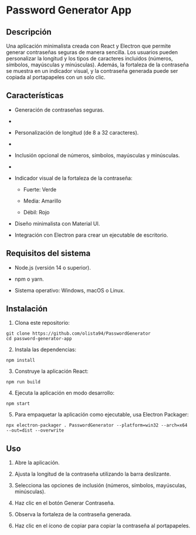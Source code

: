# Password Generator App

## Descripción

Una aplicación minimalista creada con React y Electron que permite generar contraseñas seguras de manera sencilla. Los usuarios pueden personalizar la longitud y los tipos de caracteres incluidos (números, símbolos, mayúsculas y minúsculas). Además, la fortaleza de la contraseña se muestra en un indicador visual, y la contraseña generada puede ser copiada al portapapeles con un solo clic.

## Características

- Generación de contraseñas seguras.
- 
- Personalización de longitud (de 8 a 32 caracteres).
- 
- Inclusión opcional de números, símbolos, mayúsculas y minúsculas.
- 
- Indicador visual de la fortaleza de la contraseña:

  - Fuerte: Verde

  - Media: Amarillo

  - Débil: Rojo

- Diseño minimalista con Material UI.

- Integración con Electron para crear un ejecutable de escritorio.

##  Requisitos del sistema

- Node.js (versión 14 o superior).

- npm o yarn.

- Sistema operativo: Windows, macOS o Linux.

##  Instalación

1. Clona este repositorio:
```
git clone https://github.com/olista94/PasswordGenerator
cd password-generator-app
```
2. Instala las dependencias:
```
npm install
```
3. Construye la aplicación React:
```
npm run build
```
4. Ejecuta la aplicación en modo desarrollo:
```
npm start
```
5. Para empaquetar la aplicación como ejecutable, usa Electron Packager:
```
npx electron-packager . PasswordGenerator --platform=win32 --arch=x64 --out=dist --overwrite
```
##  Uso

1. Abre la aplicación.

2. Ajusta la longitud de la contraseña utilizando la barra deslizante.

3. Selecciona las opciones de inclusión (números, símbolos, mayúsculas, minúsculas).

4. Haz clic en el botón Generar Contraseña.

5. Observa la fortaleza de la contraseña generada.

6. Haz clic en el ícono de copiar para copiar la contraseña al portapapeles.